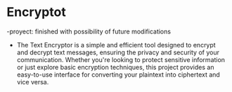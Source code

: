 <h1>Encryptot</h1>

-proyect: finished with possibility of future modifications

- The Text Encryptor is a simple and efficient tool designed to encrypt and decrypt text messages, ensuring the privacy and security of your communication. Whether you're looking to protect sensitive information or just explore basic encryption techniques, this project provides an easy-to-use interface for converting your plaintext into ciphertext and vice versa.
